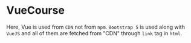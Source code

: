 # VueCourse

Here, Vue is used from `CDN` not from `npm`. `Bootstrap 5` is used along with `VueJS` and all of them are fetched from "CDN" through `link` tag in `html`.
